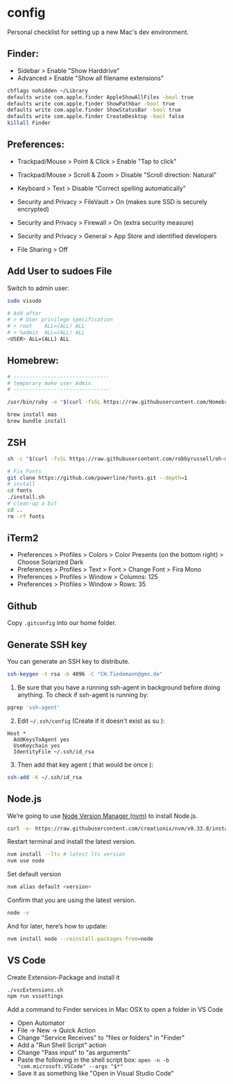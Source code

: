 # config

Personal checklist for setting up a new Mac's dev environment.

## Finder:

- Sidebar > Enable "Show Harddrive"
- Advanced > Enable "Show all filename extensions"

```bash
chflags nohidden ~/Library
defaults write com.apple.finder AppleShowAllFiles -bool true
defaults write com.apple.finder ShowPathbar -bool true
defaults write com.apple.finder ShowStatusBar -bool true
defaults write com.apple.finder CreateDesktop -bool false
killall Finder
```

## Preferences:

- Trackpad/Mouse > Point & Click > Enable "Tap to click"
- Trackpad/Mouse > Scroll & Zoom > Disable "Scroll direction: Natural"

- Keyboard > Text > Disable “Correct spelling automatically”

- Security and Privacy > FileVault > On (makes sure SSD is securely encrypted)
- Security and Privacy > Firewall > On (extra security measure)
- Security and Privacy > General > App Store and identified developers
- File Sharing > Off

## Add User to sudoes File

Switch to admin user:

```bash
sudo visudo

# Add after
# > # User privilege specification
# > root	ALL=(ALL) ALL
# > %admin	ALL=(ALL) ALL
<USER> ALL=(ALL) ALL
```

## Homebrew:

```bash
# -------------------------------
# temporary make user Admin
# -------------------------------

/usr/bin/ruby -e "$(curl -fsSL https://raw.githubusercontent.com/Homebrew/install/master/install)"

brew install mas
brew bundle install
```

## ZSH

```bash
sh -c "$(curl -fsSL https://raw.githubusercontent.com/robbyrussell/oh-my-zsh/master/tools/install.sh)"

# Fix Fonts
git clone https://github.com/powerline/fonts.git --depth=1
# install
cd fonts
./install.sh
# clean-up a bit
cd ..
rm -rf fonts
```

## iTerm2

- Preferences > Profiles > Colors > Color Presents (on the bottom right) > Choose Solarized Dark
- Preferences > Profiles > Text > Font > Change Font > Fira Mono
- Preferences > Profiles > Window > Columns: 125
- Preferences > Profiles > Window > Rows: 35

## Github

Copy `.gitconfig` into our home folder.

## Generate SSH key

You can generate an SSH key to distribute.

```bash
ssh-keygen -t rsa -b 4096 -C "CH.Tiedemann@gmx.de"
```

1.  Be sure that you have a running ssh-agent in background before doing anything.
    To check if ssh-agent is running by:

```bash
pgrep 'ssh-agent'
```

2.  Edit `~/.ssh/config` (Create if it doesn't exist as su ):

```
Host *
  AddKeysToAgent yes
  UseKeychain yes
  IdentityFile ~/.ssh/id_rsa
```

3.  Then add that key agent ( that would be once ):

```bash
ssh-add -K ~/.ssh/id_rsa
```

## Node.js

We’re going to use [Node Version Manager (nvm)](https://github.com/creationix/nvm) to install Node.js.

```bash
curl -o- https://raw.githubusercontent.com/creationix/nvm/v0.33.8/install.sh | zsh
```

Restart terminal and install the latest version.

```bash
nvm install --lts # latest lts version
nvm use node
```

Set default version

```bash
nvm alias default <version>
```

Confirm that you are using the latest version.

```bash
node -v
```

And for later, here’s how to update:

```bash
nvm install node --reinstall-packages-from=node
```

## VS Code

Create Extension-Package and install it

```bash
./vscExtensions.sh
npm run vssettings
```

Add a command to Finder services in Mac OSX to open a folder in VS Code

- Open Automator
- File -> New -> Quick Action
- Change "Service Receives" to "files or folders" in "Finder"
- Add a "Run Shell Script" action
- Change "Pass input" to "as arguments"
- Paste the following in the shell script box: `open -n -b "com.microsoft.VSCode" --args "$*"`
- Save it as something like "Open in Visual Studio Code"
